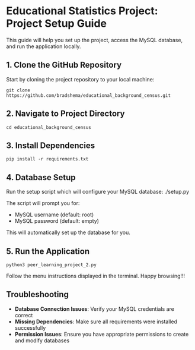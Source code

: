 # Educational Statistics Project: Project Setup Guide

This guide will help you set up the project, access the MySQL database, and run the application locally.

## 1. Clone the GitHub Repository

Start by cloning the project repository to your local machine:

    git clone https://github.com/bradshema/educational_background_census.git


## 2. Navigate to Project Directory

    cd educational_background_census

## 3. Install Dependencies

    pip install -r requirements.txt

## 4. Database Setup
Run the setup script which will configure your MySQL database:
    ./setup.py

The script will prompt you for:
- MySQL username (default: root)
- MySQL password (default: empty)

This will automatically set up the database for you.


## 5. Run the Application
    python3 peer_learning_project_2.py

Follow the menu instructions displayed in the terminal.
Happy browsing!!!


## Troubleshooting

- **Database Connection Issues**: Verify your MySQL credentials are correct
- **Missing Dependencies**: Make sure all requirements were installed successfully
- **Permission Issues**: Ensure you have appropriate permissions to create and modify databases